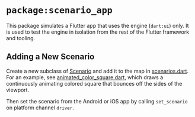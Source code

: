 # `package:scenario_app`

This package simulates a Flutter app that uses the engine (`dart:ui`) only. It
is used to test the engine in isolation from the rest of the Flutter framework
and tooling.

## Adding a New Scenario

Create a new subclass of [Scenario](src/scenario.dart) and add it to the map
in [scenarios.dart](src/scenarios.dart). For an example, see
[animated_color_square.dart](src/animated_color_square.dart), which draws a
continuously animating colored square that bounces off the sides of the
viewport.

Then set the scenario from the Android or iOS app by calling `set_scenario` on
platform channel `driver`.
